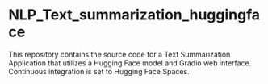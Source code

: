 # NLP_Text_summarization_huggingface
This repository contains the source code for a Text Summarization Application that utilizes a Hugging Face model and Gradio web interface. Continuous integration is set to Hugging Face Spaces.

